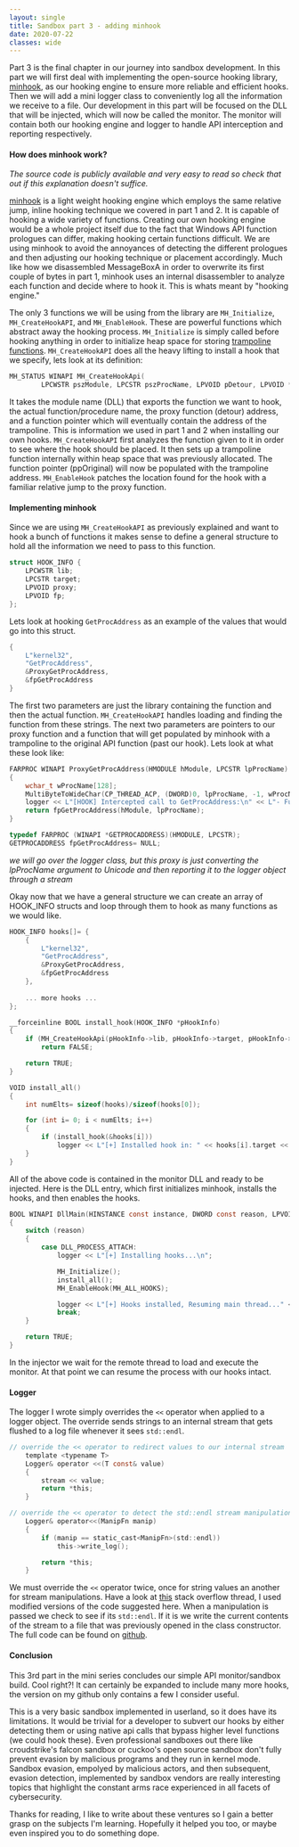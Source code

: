 ```yaml
---
layout: single
title: Sandbox part 3 - adding minhook 
date: 2020-07-22
classes: wide
---
```


Part 3 is the final chapter in our journey into sandbox development. In this part we will first deal with implementing the open-source hooking library, [minhook](https://www.codeproject.com/Articles/44326/MinHook-The-Minimalistic-x-x-API-Hooking-Libra), as our hooking engine to ensure more reliable and efficient hooks. Then we will add a mini logger class to conveniently log all the information we receive to a file. Our development in this part will be focused on the DLL that will be injected, which will now be called the monitor. The monitor will contain both our hooking engine and logger to handle API interception and reporting respectively.

#### How does minhook work?

*The source code is publicly available and very easy to read so check that out if this explanation doesn't suffice.*

[minhook](https://www.codeproject.com/Articles/44326/MinHook-The-Minimalistic-x-x-API-Hooking-Libra) is a light weight hooking engine which employs the same relative jump, inline hooking technique we covered in part 1 and 2. It is capable of hooking a wide variety of functions. Creating our own hooking engine would be a whole project itself due to the fact that Windows API function prologues can differ, making hooking certain functions difficult. We are using minhook to avoid the annoyances of detecting the different prologues and then adjusting our hooking technique or placement accordingly. Much like how we disassembled MessageBoxA in order to overwrite its first couple of bytes in part 1, minhook uses an internal disassembler to analyze each function and decide where to hook it. This is whats meant by "hooking engine."

The only 3 functions we will be using from the library are `MH_Initialize`, `MH_CreateHookAPI`, and `MH_EnableHook`. These are powerful functions which abstract away the hooking process. `MH_Initialize` is simply called before hooking anything in order to initialize heap space for storing [trampoline functions](http://jbremer.org/x86-api-hooking-demystified/#ah-trampoline). `MH_CreateHookAPI` does all the heavy lifting to install a hook that we specify, lets look at its definition:

```c
MH_STATUS WINAPI MH_CreateHookApi(
        LPCWSTR pszModule, LPCSTR pszProcName, LPVOID pDetour, LPVOID *ppOriginal);
```

It takes the module name (DLL) that exports the function we want to hook, the actual function/procedure name, the proxy function (detour) address, and a function pointer which will eventually contain the address of the trampoline. This is information we used in part 1 and 2 when installing our own hooks. `MH_CreateHookAPI` first analyzes the function given to it in order to see where the hook should be placed. It then sets up a trampoline function internally within heap space that was previously allocated. The function pointer (ppOriginal) will now be populated with the trampoline address. `MH_EnableHook` patches the location found for the hook with a familiar relative jump to the proxy function.

#### Implementing minhook

Since we are using `MH_CreateHookAPI` as previously explained and want to hook a bunch of functions it makes sense to define a general structure to hold all the information we need to pass to this function. 

```c
struct HOOK_INFO {
    LPCWSTR lib;
    LPCSTR target;
    LPVOID proxy;
    LPVOID fp;
};
```

Lets look at hooking `GetProcAddress` as an example of the values that would go into this struct. 

```c
{
	L"kernel32", 
	"GetProcAddress",
	&ProxyGetProcAddress,
	&fpGetProcAddress
}
```

The first two parameters are just the library containing the function and then the actual function. `MH_CreateHookAPI` handles loading and finding the function from these strings. The next two parameters are pointers to our proxy function and a function that will get populated by minhook with a trampoline to the original API function (past our hook). Lets look at what these look like:

```c
FARPROC WINAPI ProxyGetProcAddress(HMODULE hModule, LPCSTR lpProcName)
{
    wchar_t wProcName[128];
    MultiByteToWideChar(CP_THREAD_ACP, (DWORD)0, lpProcName, -1, wProcName, 128);
    logger << L"[HOOK] Intercepted call to GetProcAddress:\n" << L"- Function Name: " << 		wProcName << std::endl;
    return fpGetProcAddress(hModule, lpProcName);
}

typedef FARPROC (WINAPI *GETPROCADDRESS)(HMODULE, LPCSTR);
GETPROCADDRESS fpGetProcAddress= NULL;
```

*we will go over the logger class, but this proxy is just converting the lpProcName argument to Unicode and then reporting it to the logger object through a stream*

Okay now that we have a general structure we can create an array of HOOK_INFO structs and loop through them to hook as many functions as we would like.

```c
HOOK_INFO hooks[]= {
    {
        L"kernel32", 
        "GetProcAddress",
        &ProxyGetProcAddress,
        &fpGetProcAddress
    },
    
    ... more hooks ...
};

__forceinline BOOL install_hook(HOOK_INFO *pHookInfo)
{
    if (MH_CreateHookApi(pHookInfo->lib, pHookInfo->target, pHookInfo->proxy, (LPVOID *)			(pHookInfo->fp)) != MH_OK)
        return FALSE;

    return TRUE;
}

VOID install_all()
{
    int numElts= sizeof(hooks)/sizeof(hooks[0]);

    for (int i= 0; i < numElts; i++)
    {
        if (install_hook(&hooks[i]))
            logger << L"[+] Installed hook in: " << hooks[i].target << "\n";
    }
}
```

All of the above code is contained in the monitor DLL and ready to be injected. Here is the DLL entry, which first initializes minhook, installs the hooks, and then enables the hooks.

```c
BOOL WINAPI DllMain(HINSTANCE const instance, DWORD const reason, LPVOID const reserved)  
{
    switch (reason)
    {
        case DLL_PROCESS_ATTACH:
            logger << L"[+] Installing hooks...\n";

            MH_Initialize();
            install_all();
            MH_EnableHook(MH_ALL_HOOKS);

            logger << L"[+] Hooks installed, Resuming main thread..." << std::endl;
            break;
    }

    return TRUE;  
}
```

In the injector we wait for the remote thread to load and execute the monitor. At that point we can resume the process with our hooks intact.

#### Logger

The logger I wrote simply overrides the `<<` operator when applied to a logger object. The override sends strings to an internal stream that gets flushed to a log file whenever it sees `std::endl`. 

```c
// override the << operator to redirect values to our internal stream
    template <typename T> 
    Logger& operator <<(T const& value) 
    {   
        stream << value;
        return *this;
    }

// override the << operator to detect the std::endl stream manipulation
    Logger& operator<<(ManipFn manip)
    { 
        if (manip == static_cast<ManipFn>(std::endl))
            this->write_log();

        return *this;
    }
```

We must override the `<<` operator twice, once for string values an another for stream manipulations. Have a look at [this](https://stackoverflow.com/questions/511768/how-to-use-my-logging-class-like-a-std-c-stream) stack overflow thread, I used modified versions of the code suggested here. When a manipulation is passed we check to see if its `std::endl`. If it is we write the current contents of the stream to a file that was previously opened in the class constructor. The full code can be found on [github](https://github.com/jayo78/win-api-monitor/blob/master/Monitor/logger.h).

#### Conclusion

This 3rd part in the mini series concludes our simple API monitor/sandbox build. Cool right?! It can certainly be expanded to include many more hooks, the version on my github only contains a few I consider useful. 

This is a very basic sandbox implemented in userland, so it does have its limitations. It would be trivial for a developer to subvert our hooks by either detecting them or using native api calls that bypass higher level functions (we could hook these). Even professional sandboxes out there like croudstrike's falcon sandbox or cuckoo's open source sandbox don't fully prevent evasion by malicious programs and they run in kernel mode. Sandbox evasion, empolyed by malicious actors, and then subsequent, evasion detection, implemented by sandbox vendors are really interesting topics that highlight the constant arms race experienced in all facets of cybersecurity.

Thanks for reading, I like to write about these ventures so I gain a better grasp on the subjects I'm learning. Hopefully it helped you too, or maybe even inspired you to do something dope.

 